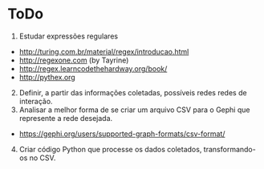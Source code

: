 # ToDo

1. Estudar expressões regulares

  * http://turing.com.br/material/regex/introducao.html
  * http://regexone.com (by Tayrine)
  * http://regex.learncodethehardway.org/book/
  * http://pythex.org

2. Definir, a partir das informações coletadas, possíveis redes redes de interação.
3. Analisar a melhor forma de se criar um arquivo CSV para o Gephi que represente a rede desejada.
  * https://gephi.org/users/supported-graph-formats/csv-format/
4. Criar código Python que processe os dados coletados, transformando-os no CSV.
